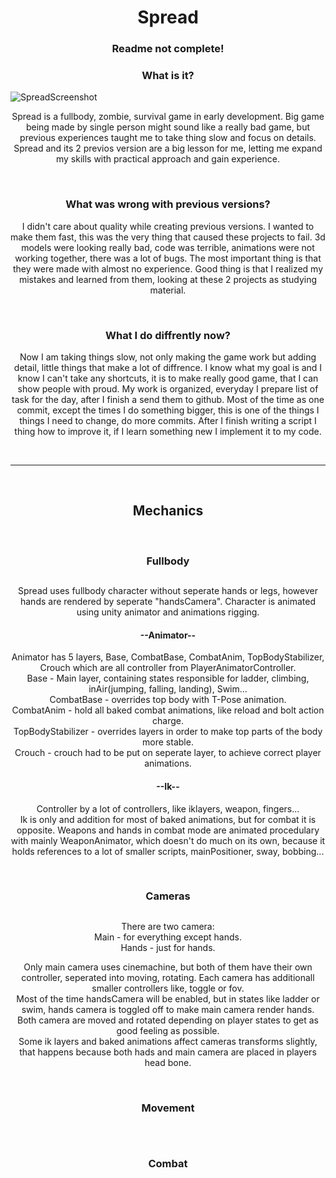 <h1 align="center">Spread</h1>
<h3 align="center">Readme not complete!</h3>

<h3 align="center">What is it?</h3>
  <img src="https://github.com/Kosciach/Spread/assets/97178996/54a33a24-7704-496b-9574-55255b869a56" alt="SpreadScreenshot">
  <p align="center">
    Spread is a fullbody, zombie, survival game in early development.
    Big game being made by single person might sound like a really bad game, but previous experiences taught me to take thing slow and focus on details.
    Spread and its 2 previos version are a big lesson for me, letting me expand my skills with practical approach and gain experience.
  </p>

<br>
<h3 align="center">What was wrong with previous versions?</h3>
  <p align="center">
    I didn't care about quality while creating previous versions. I wanted to make them fast, this was the very thing that caused these projects to fail.
    3d models were looking really bad, code was terrible, animations were not working together, there was a lot of bugs.
The most important thing is that they were made with almost no experience.
Good thing is that I realized my mistakes and learned from them, looking at these 2 projects as studying material.
  </p>

<br>
<h3 align="center">What I do diffrently now?</h3>
  <p align="center">
    Now I am taking things slow, not only making the game work but adding detail, little things that make a lot of diffrence.
I know what my goal is and I know I can't take any shortcuts, it is to make really good game, that I can show people with proud.
My work is organized, everyday I prepare list of task for the day, after I finish a send them to github.
    Most of the time as one commit, except the times I do something bigger, this is one of the things I things I need to change, do more commits.
After I finish writing a script I thing how to improve it, if I learn something new I implement it to my code.
  </p>

<br>

---

<br>

<h2 align="center">Mechanics</h2>

<br>
<h3 align="center">Fullbody</h3>
<h2 align="center"> </h2>
<p align="center">
  Spread uses fullbody character without seperate hands or legs, however hands are rendered by seperate "handsCamera".
  Character is animated using unity animator and animations rigging.
</p>
<h4 align="center">--Animator--</h4>
<p align="center">
  Animator has 5 layers, Base, CombatBase, CombatAnim, TopBodyStabilizer, Crouch which are all controller from PlayerAnimatorController.<br>
  Base - Main layer, containing states responsible for ladder, climbing, inAir(jumping, falling, landing), Swim...<br>
  CombatBase - overrides top body with T-Pose animation.<br>
  CombatAnim - hold all baked combat animations, like reload and bolt action charge.<br>
  TopBodyStabilizer - overrides layers in order to make top parts of the body more stable.<br>
  Crouch - crouch had to be put on seperate layer, to achieve correct player animations.
</p>
<h4 align="center">--Ik--</h4>
<p align="center">
  Controller by a lot of controllers, like iklayers, weapon, fingers...<br>
  Ik is only and addition for most of baked animations, but for combat it is opposite.
  Weapons and hands in combat mode are animated procedulary with mainly WeaponAnimator, which doesn't do much on its own, because it holds references to a lot of smaller scripts, mainPositioner, sway, bobbing...
</p>



<br>
<h3 align="center">Cameras</h3>
<h2 align="center"> </h2>
<p align="center">
  There are two camera:<br>
  Main - for everything except hands.<br>
  Hands - just for hands.
</p>
<p align="center">
  Only main camera uses cinemachine, but both of them have their own controller, seperated into moving, rotating.
  Each camera has additionall smaller controllers like, toggle or fov.<br>
  Most of the time handsCamera will be enabled, but in states like ladder or swim, hands camera is toggled off to make main camera render hands.<br>
  Both camera are moved and rotated depending on player states to get as good feeling as possible.<br>
  Some ik layers and baked animations affect cameras transforms slightly, that happens because both hads and main camera are placed in players head bone.
</p>




<br>
<h3 align="center">Movement</h3>
<h2 align="center"> </h2>
<p></p>

<br>
<h3 align="center">Combat</h3>
<h2 align="center"> </h2>
<p></p>
